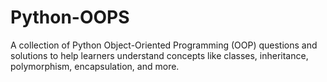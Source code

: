 # Python-OOPS
A collection of Python Object-Oriented Programming (OOP) questions and solutions to help learners understand concepts like classes, inheritance, polymorphism, encapsulation, and more.
